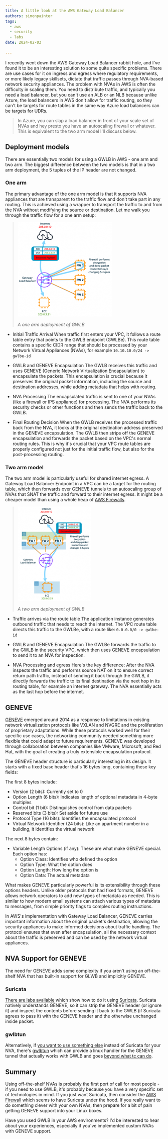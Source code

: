 ```yaml
---
title: A little look at the AWS Gateway Load Balancer
authors: simonpainter
tags:
  - aws
  - security
  - labs
date: 2024-02-03

---
```


I recently went down the AWS Gateway Load Balancer rabbit hole, and I've found it to be an interesting solution to some quite specific problems. There are use cases for it on ingress and egress where regulatory requirements, or more likely legacy skillsets, dictate that traffic passes through NVA-based network security appliances. The problem with NVAs in AWS is often the difficulty in scaling them. You need to distribute traffic, and typically you need a load balancer, but you can't use an ALB or an NLB because unlike Azure, the load balancers in AWS don't allow for traffic routing, so they can't be targets for route tables in the same way Azure load balancers can be targets for UDRs.
<!-- truncate -->
> In Azure, you can slap a load balancer in front of your scale set of NVAs and hey
> presto you have an autoscaling firewall or whatever. This is equivalent to
> the two arm model I'll discuss below.

## Deployment models

There are essentially two models for using a GWLB in AWS - one arm and two arm. The biggest difference between the two models is that in a two arm deployment, the 5 tuples of the IP header are not changed.

### One arm

The primary advantage of the one arm model is that it supports NVA appliances that are transparent to the traffic flow and don't take part in any routing. This is achieved using a wrapper to transport the traffic to and from the NVA without modifying the source or destination. Let me walk you through the traffic flow for a one arm setup:

> ![One Arm](img/gwlb-1-arm.png)
>
> *A one arm deployment of GWLB*

- Initial Traffic Arrival
When traffic first enters your VPC, it follows a route table entry that points to the GWLB endpoint (GWLBe). This route table contains a specific CIDR range that should be processed by your Network Virtual Appliances (NVAs), for example `10.10.10.0/24 -> gwlbe-id`

- GWLB and GENEVE Encapsulation
The GWLB receives this traffic and uses GENEVE (Generic Network Virtualization Encapsulation) to encapsulate the packets. This encapsulation is crucial because it preserves the original packet information, including the source and destination addresses, while adding metadata that helps with routing.

- NVA Processing
The encapsulated traffic is sent to one of your NVAs (like a firewall or IPS appliance) for processing. The NVA performs its security checks or other functions and then sends the traffic back to the GWLB.

- Final Routing Decision
When the GWLB receives the processed traffic back from the NVA, it looks at the original destination address preserved in the GENEVE encapsulation. The GWLB then strips off the GENEVE encapsulation and forwards the packet based on the VPC's normal routing rules. This is why it's crucial that your VPC route tables are properly configured not just for the initial traffic flow, but also for the post-processing routing.

### Two arm model

The two arm model is particularly useful for shared internet egress. A Gateway Load Balancer Endpoint in a VPC can be a target for the routing table, which then forwards over GENEVE tunnels to an autoscaling group of NVAs that SNAT the traffic and forward to their internet egress. It might be a cheaper model than using a whole heap of [AWS Firewalls](aws-dns-firewall.md).

>![Two Arm](img/gwlb-2-arm.png)
>
> *A two arm deployment of GWLB*

- Traffic arrives via the route table
The application instance generates outbound traffic that needs to reach the internet. The VPC route table directs this traffic to the GWLBe, with a route like: `0.0.0.0/0 -> gwlbe-id`

- GWLB and GENEVE Encapsulation
The GWLBe forwards the traffic to the GWLB in the security VPC, which then uses GENEVE encapsulation to send it to an NVA for inspection.

- NVA Processing and egress
Here's the key difference: After the NVA inspects the traffic and performs source NAT on it to ensure correct return path traffic, instead of sending it back through the GWLB, it directly forwards the traffic to its final destination via the next hop in its routing table, for example an internet gateway. The NVA essentially acts as the last hop before the internet.

## GENEVE

[GENEVE](https://datatracker.ietf.org/doc/html/rfc8926) emerged around 2014 as a response to limitations in existing network virtualization protocols like VXLAN and NVGRE and the proliferation of proprietary adaptations. While these protocols worked well for their specific use cases, the networking community needed something more flexible that could adapt to future requirements. GENEVE was developed through collaboration between companies like VMware, Microsoft, and Red Hat, with the goal of creating a truly extensible encapsulation protocol.

The GENEVE header structure is particularly interesting in its design. It starts with a fixed base header that's 16 bytes long, containing these key fields:

The first 8 bytes include:

- Version (2 bits): Currently set to 0
- Option Length (6 bits): Indicates length of optional metadata in 4-byte multiples
- Control bit (1 bit): Distinguishes control from data packets
- Reserved bits (3 bits): Set aside for future use
- Protocol Type (16 bits): Identifies the encapsulated protocol
- Virtual Network Identifier (24 bits): Like an apartment number in a building, it identifies the virtual network

The next 8 bytes contain:

- Variable Length Options (if any): These are what make GENEVE special. Each option has:
  - Option Class: Identifies who defined the option
  - Option Type: What the option does
  - Option Length: How long the option is
  - Option Data: The actual metadata

What makes GENEVE particularly powerful is its extensibility through these options headers. Unlike older protocols that had fixed formats, GENEVE allows network operators to add new types of metadata as needed. This is similar to how modern email systems can attach various types of metadata to messages, from simple priority flags to complex routing instructions.

In AWS's implementation with Gateway Load Balancer, GENEVE carries important information about the original packet's destination, allowing the security appliances to make informed decisions about traffic handling. The protocol ensures that even after encapsulation, all the necessary context about the traffic is preserved and can be used by the network virtual appliances.

## NVA Support for GENEVE

The need for GENEVE adds some complexity if you aren't using an off-the-shelf NVA that has built-in support for GLWB and implicitly GENEVE.

### Suricata

[There are labs available](https://catalog.workshops.aws/gwlb-networking/en-US/50-opensource-suricata) which show how to do it using [Suricata](https://aws.amazon.com/blogs/networking-and-content-delivery/building-an-open-source-ids-ips-service-for-gateway-load-balancer/). Suricata natively understands GENEVE, so it can strip the GENEVE header (or ignore it) and inspect the contents before sending it back to the GWLB (if Suricata agrees to pass it) with the GENEVE header and the otherwise unchanged inside packet.

### gwlbtun

Alternatively, if [you want to use something else](https://aws.amazon.com/blogs/networking-and-content-delivery/how-to-integrate-linux-instances-with-aws-gateway-load-balancer/) instead of Suricata for your NVA, there's [gwlbtun](https://github.com/aws-samples/aws-gateway-load-balancer-tunnel-handler) which can provide a linux handler for the GENEVE tunnel that actually works with GWLB and goes [beyond what tc can do](https://darjchen.medium.com/setting-up-geneve-tunnel-with-linux-tc-571f891618a9).

## Summary

Using off-the-shelf NVAs is probably the first port of call for most people - if you need to use GWLB, it's probably because you have a very specific set of technologies in mind. If you just want Suricata, then consider the [AWS Firewall](aws-dns-firewall.md) which seems to have Suricata under the hood. If you really want to do something clever with your own NVAs, then prepare for a bit of pain getting GENEVE support into your Linux boxes.

Have you used GWLB in your AWS environments? I'd be interested to hear about your experiences, especially if you've implemented custom NVAs with GENEVE support.